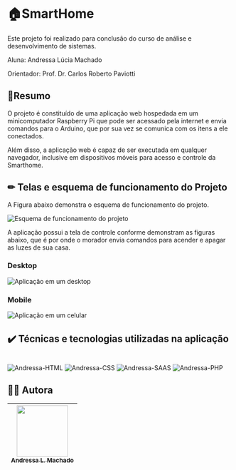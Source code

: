 # 🏠SmartHome

Este projeto foi realizado para conclusão do curso de análise e desenvolvimento de sistemas.

Aluna: Andressa Lúcia Machado

Orientador: Prof. Dr. Carlos Roberto Paviotti


## 🧾Resumo
O projeto é constituído de uma aplicação web hospedada em um minicomputador Raspberry Pi que pode ser acessado pela internet e envia comandos para o Arduino, que por sua vez se comunica com os itens a ele conectados. 

Além disso, a aplicação web é capaz de ser executada em qualquer navegador, inclusive em dispositivos móveis para acesso e controle da Smarthome.

## ✏ Telas e esquema de funcionamento do Projeto
A Figura abaixo demonstra o esquema de funcionamento do projeto.

![Esquema de funcionamento do projeto](https://user-images.githubusercontent.com/31052821/183319076-b457b8d5-674b-4790-9726-002117485f74.png)

A aplicação possui a tela de controle conforme demonstram as figuras abaixo, que é por onde o morador envia comandos para acender e apagar as luzes de sua casa. 

### Desktop
![Aplicação em um desktop](https://user-images.githubusercontent.com/31052821/183319181-a7e8fa17-35ff-4ea2-939a-ebbfb56cc81c.png)

### Mobile
![Aplicação em um celular](https://user-images.githubusercontent.com/31052821/183319205-9081fd4d-838b-4298-a60a-adce9f2a46b6.png)

## ✔️ Técnicas e tecnologias utilizadas na aplicação

<div style="display: inline_block"><br>
  <img align="center" alt="Andressa-HTML" src="https://img.shields.io/badge/HTML5-E34F26?style=for-the-badge&logo=html5&logoColor=white">
  <img align="center" alt="Andressa-CSS" src="https://img.shields.io/badge/CSS3-1572B6?style=for-the-badge&logo=css3&logoColor=white">
  <img align="center" alt="Andressa-SAAS" src="https://img.shields.io/badge/Sass-CC6699?style=for-the-badge&logo=sass&logoColor=white">
  <img align="center" alt="Andressa-PHP" src="https://img.shields.io/badge/PHP-777BB4?style=for-the-badge&logo=php&logoColor=white">
</div>

## 👩‍💻 Autora

| [<img src="https://avatars.githubusercontent.com/u/31052821?v=4" width=115><br><sub>Andressa L. Machado</sub>](https://github.com/andressalmachado) |  
| :---: |


